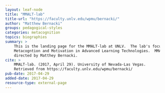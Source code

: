 ```yaml
---
layout: leaf-node
title: "MMALT-lab"
title-url: "https://faculty.unlv.edu/wpmu/bernacki/"
author: "Matthew Bernacki"
groups: pedagogical-styles
categories: metacognition
topics: biographies
summary: >
    This is the landing page for the MMALT-lab at UNLV.  The lab's focus is
    Metacogntion and Motivation in Advanced Learning Technologies.  MMALT lab is
    directed by Matthey Bernacki.
cite: >
    MMALT-lab. (2017, April 29). University of Nevada-Las Vegas.
    Retrieved from https://faculty.unlv.edu/wpmu/bernacki/
pub-date: 2017-04-29
added-date: 2017-04-29
resource-type: external-page
---
```


